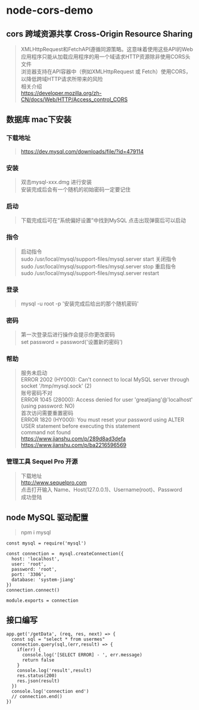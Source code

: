 # node-cors-demo

## cors 跨域资源共享 Cross-Origin Resource Sharing
> XMLHttpRequest和FetchAPI遵循同源策略。这意味着使用这些API的Web应用程序只能从加载应用程序的用一个域请求HTTP资源除非使用CORS头文件    
> 浏览器支持在API容器中（例如XMLHttpRequest 或 Fetch）使用CORS，以降低跨域HTTP请求所带来的风险   
> 相关介绍  
> https://developer.mozilla.org/zh-CN/docs/Web/HTTP/Access_control_CORS  

## 数据库 mac下安装
### 下载地址  
> https://dev.mysql.com/downloads/file/?id=479114
### 安装
> 双击mysql-xxx.dmg 进行安装  
> 安装完成后会有一个随机的初始密码一定要记住
### 启动
> 下载完成后可在“系统偏好设置”中找到MySQL 点击出现弹窗后可以启动
### 指令
> 启动指令  
> sudo /usr/local/mysql/support-files/mysql.server start
> 关闭指令  
> sudo /usr/local/mysql/support-files/mysql.server stop
> 重启指令  
> sudo /usr/local/mysql/support-files/mysql.server restart  
### 登录
> mysql -u root -p '安装完成后给出的那个随机密码'
### 密码
> 第一次登录后进行操作会提示你更改密码  
> set password = password('设置新的密码')  
### 帮助
> 服务未启动  
> ERROR 2002 (HY000): Can't connect to local MySQL server through socket '/tmp/mysql.sock' (2)  
> 账号密码不对  
> ERROR 1045 (28000): Access denied for user 'greatjiang'@'localhost' (using password: NO)  
> 首次访问需要重置密码  
> ERROR 1820 (HY000): You must reset your password using ALTER USER statement before executing this statement  
> command not found  
> https://www.jianshu.com/p/289d8ad3defa  
> https://www.jianshu.com/p/ba2216596569  
### 管理工具 Sequel Pro 开源
> 下载地址  
> http://www.sequelpro.com  
> 点击打开输入 Name、Host(127.0.0.1)、Username(root)、Password  
> 成功登陆  

## node MySQL 驱动配置
> npm i mysql  

    const mysql = require('mysql')

    const connection =  mysql.createConnection({
      host: 'localhost',
      user: 'root',
      password: 'root',
      port: '3306',
      database: 'system-jiang'
    })
    connection.connect()

    module.exports = connection

## 接口编写
    app.get('/getData', (req, res, next) => {
      const sql = "select * from usermes"
      connection.query(sql,(err,result) => {
        if(err) {
          console.log('[SELECT ERROR] - ', err.message)
          return false
        }
        console.log('result',result)
        res.status(200)
        res.json(result)
      })
      console.log('connection end')
      // connection.end()
    })

